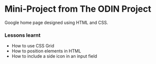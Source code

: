 # Mini-Project from The ODIN Project

Google home page designed using HTML and CSS.

### Lessons learnt
* How to use CSS Grid
* How to position elements in HTML
* How to include a side icon in an input field
